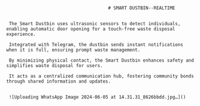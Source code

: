                                           # SMART DUSTBIN--REALTIME
     
     
     The Smart Dustbin uses ultrasonic sensors to detect individuals, enabling automatic door opening for a touch-free waste disposal experience.
    
     Integrated with Telegram, the dustbin sends instant notifications when it is full, ensuring prompt waste management.
    
     By minimizing physical contact, the Smart Dustbin enhances safety and simplifies waste disposal for users.
     
     It acts as a centralized communication hub, fostering community bonds through shared information and updates.

 
     ![Uploading WhatsApp Image 2024-06-05 at 14.31.31_8626bbdd.jpg…]()

